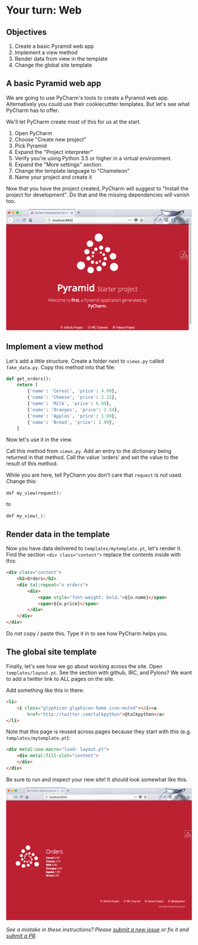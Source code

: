 # Your turn: Web

## Objectives

1. Create a basic Pyramid web app
2. Implement a view method
3. Render data from view in the template
4. Change the global site template

## A basic Pyramid web app

We are going to use PyCharm's tools to create a Pyramid web app. Alternatively you could use their cookiecuttter templates. But let's see what PyCharm has to offer.

We'll let PyCharm create most of this for us at the start.

1. Open PyCharm
2. Choose "Create new project"
3. Pick Pyramid
4. Expand the "Project interpreter"
5. Verify you're using Python 3.5 or higher in a virtual environment.
4. Expand the "More settings" section.
5. Change the template language to "Chameleon"
6. Name your project and create it

Now that you have the project created, PyCharm will suggest to "Install the project for development". Do that and the missing dependencies will vanish too.

![First run](./resources/first-run.png)

## Implement a view method

Let's add a little structure. Create a folder *next* to `views.py` called `fake_data.py`. Copy this method into that file:

```python
def get_orders():
    return [
        {'name': 'Cereal', 'price': 4.99},
        {'name': 'Cheese', 'price': 2.15},
        {'name': 'Milk', 'price': 6.99},
        {'name': 'Oranges', 'price': 2.54},
        {'name': 'Apples', 'price': 1.99},
        {'name': 'Bread', 'price': 2.99},
    ]
```

Now let's use it in the view.

Call this method from `views.py`. Add an entry to the dictionary being returned in that method. Call the value 'orders' and set the value to the result of this method.

While you are here, tell PyCharm you don't care that `request` is not used. Change this:

`def my_view(request):`

to

`def my_view(_):`

## Render data in the template

Now you have data delivered to `templates/mytemplate.pt`, let's render it. Find the section `<div class="content">` replace the contents inside with this:

```html
<div class="content">
	<h2>Orders</h2>
	<div tal:repeat="o orders">
		<div>
		    <span style="font-weight: bold;">${o.name}</span>
		    <span>${o.price}</span>
		</div>
	</div>
</div>
```

Do not copy / paste this. Type it in to see how PyCharm helps you.

## The global site template

Finally, let's see how we go about working across the site. Open `templates/layout.pt`. See the section with github, IRC, and Pylons? We want to add a twitter link to ALL pages on the site.

Add something like this in there:

```html
<li>
    <i class="glyphicon glyphicon-home icon-muted"></i><a 
        href="http://twitter.com/talkpython">@talkpython</a>
</li>
```

Note that this page is reused across pages because they start with this (e.g. `templates/mytemplate.pt`):

```html
<div metal:use-macro="load: layout.pt">
    <div metal:fill-slot="content">
	</div>
</div>
```

Be sure to run and inspect your new site! It should look somewhat like this.

![First run](./resources/done.png)

*See a mistake in these instructions? Please [submit a new issue](https://github.com/mikeckennedy/mastering-pycharm-course/issues) or fix it and [submit a PR](https://github.com/mikeckennedy/mastering-pycharm-course/pulls).*